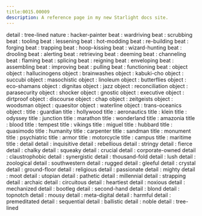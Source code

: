 ```yaml
---
title:0015.00009
description: A reference page in my new Starlight docs site.
---
```

detail : tree-lined
nature : 
hacker-painter
beat : wardriving
beat : scrubbing
beat : tooling
beat : lessening
beat : hot-modding
beat : re-building
beat : forging
beat : trapping
beat : hoop-kissing
beat : wizard-hunting
beat : drooling
beat : alerting
beat : retrieving
beat : deeming
beat : channeling
beat : flaming
beat : splicing
beat : reigning
beat : enveloping
beat : assembling
beat : improving
beat : pulling
beat : functioning
beat : object
object : hallucinogens
object : brainwashes
object : kabuki-cho
object : succubi
object : masochistic
object : linoleum
object : butterflies
object : eco-shamans
object : dignitas
object : jazz
object : reconciliation
object : parasecurity
object : shocker
object : gnostic
object : executive
object : dirtproof
object : discourse
object : chap
object : zeitgeists
object : woodsman
object : quaesitor
object : waterline
object : trans-oceanics
object : 
title : guardian
title : hollywood
title : aeronautics
title : klein
title : odyssey
title : junction
title : marathon
title : wonderland
title : amazonia
title : blood
title : tempest
title : vikings
title : miguel
title : hubbard
title : quasimodo
title : humanity
title : carpenter
title : sandman
title : monument
title : psychiatric
title : armor
title : motorcycle
title : campus
title : maritime
title : detail
detail : inquisitive
detail : rebellious
detail : stringy
detail : fierce
detail : chalky
detail : squeaky
detail : crucial
detail : corporate-owned
detail : claustrophobic
detail : synergistic
detail : thousand-fold
detail : lush
detail : zoological
detail : southwestern
detail : rugged
detail : gleeful
detail : crystal
detail : ground-floor
detail : religious
detail : passionate
detail : mighty
detail : moot
detail : utopian
detail : pathetic
detail : millennial
detail : strapping
detail : archaic
detail : circuitous
detail : heartiest
detail : noxious
detail : mechanized
detail : bootleg
detail : second-hand
detail : blond
detail : topnotch
detail : mousy
detail : meta-digital
detail : harmful
detail : premeditated
detail : sequential
detail : ballistic
detail : noble
detail : tree-lined
